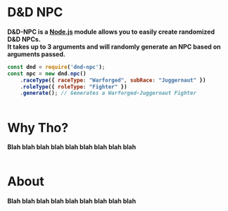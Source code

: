<title>Welcome</title>
<link rel="stylesheet" type="text/css" href="style.css">
<link rel="stylesheet" type="text/css" href="home.css">


<h1><b>D&D NPC<b></h1>
<p>D&D-NPC is a <a href="https://nodejs.org">Node.js</a> module allows you to easily create randomized D&D NPCs.<br>
It takes up to 3 arguments and will randomly generate an NPC based on arguments passed.</p>

```js
const dnd = require('dnd-npc');
const npc = new dnd.npc()
	.raceType({ raceType: "Warforged", subRace: "Juggernaut" })
	.roleType({ roleType: "Fighter" })
	.generate(); // Generates a Warforged-Juggernaut Fighter
```

<div class="row">
	<div class="column">
		<h1><b>Why Tho?</b></h1>
		<p>Blah blah blah blah blah blah blah blah blah</p>
	</div>
	<div class="column">
		<h1><b>About</b></h1>
		<p>Blah blah blah blah blah blah blah blah blah</p>
	</div>
</div>
